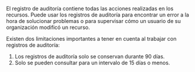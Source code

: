 El registro de auditoría contiene todas las acciones realizadas en los recursos. Puede usar los registros de auditoría para encontrar un error a la hora de solucionar problemas o para supervisar cómo un usuario de su organización modificó un recurso.

Existen dos limitaciones importantes a tener en cuenta al trabajar con registros de auditoría:

1. Los registros de auditoría solo se conservan durante 90 días.
2. Solo se pueden consultar para un intervalo de 15 días o menos.

<!---HONumber=AcomDC_0323_2016-->